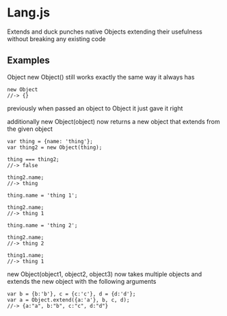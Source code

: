 Lang.js
============

Extends and duck punches native Objects extending their usefulness
without breaking any existing code

Examples
---------

Object
  new Object() still works exactly the same way it always has

    new Object
    //-> {}

  previously when passed an object to Object it just gave it right 
    
  additionally new Object(object) now returns a new object that extends from the given object

    var thing = {name: 'thing'};
    var thing2 = new Object(thing);

    thing === thing2;
    //-> false 

    thing2.name;
    //-> thing
  
    thing.name = 'thing 1';

    thing2.name;
    //-> thing 1
  
    thing.name = 'thing 2';
  
    thing2.name;
    //-> thing 2
  
    thing1.name;
    //-> thing 1
  
  new Object(object1, object2, object3) now takes multiple objects and extends the new object
  with the following arguments
  
    var b = {b:'b'}, c = {c:'c'}, d = {d:'d'};
    var a = Object.extend({a:'a'}, b, c, d);
    //-> {a:"a", b:"b", c:"c", d:"d"}